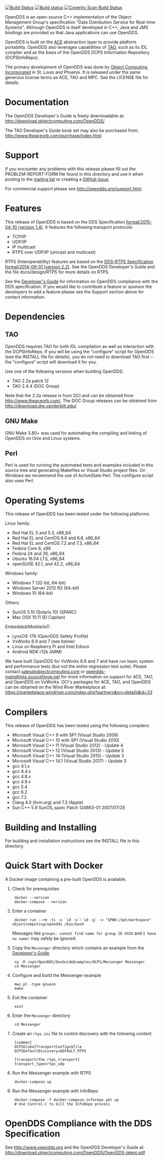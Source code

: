 [![Build Status](https://travis-ci.org/objectcomputing/OpenDDS.svg?branch=master)](https://travis-ci.org/objectcomputing/OpenDDS)
[![Build status](https://ci.appveyor.com/api/projects/status/github/objectcomputing/OpenDDS?svg=true)](https://ci.appveyor.com/project/mitza-oci/opendds/branch/master)
[![Coverity Scan Build Status](https://scan.coverity.com/projects/opendds/badge.svg)](https://scan.coverity.com/projects/opendds)

OpenDDS is an open-source C\++ implementation of the Object Management Group's
specification "Data Distribution Service for Real-time Systems".  Although
OpenDDS is itself developed in C++, Java and JMS bindings are provided so
that Java applications can use OpenDDS.

OpenDDS is built on the [ACE](http://www.theaceorb.com/product/aboutace.html)
abstraction layer to provide platform portability.  OpenDDS also leverages
capabilities of [TAO](http://www.theaceorb.com/), such as its IDL compiler
and as the basis of the OpenDDS DCPS Information Repository (DCPSInfoRepo).

The primary development of OpenDDS was done by
[Object Computing, Incorporated](http://www.objectcomputing.com) in
St. Louis and Phoenix.  It is released under the same generous license
terms as ACE, TAO and MPC.  See the LICENSE file for details.


# Documentation

The OpenDDS Developer's Guide is freely downloadable at:
http://download.objectcomputing.com/OpenDDS/

The TAO Developer's Guide book set may also be purchased from:
http://www.theaceorb.com/purchase/index.html


# Support

If you encounter any problems with this release please fill out the
PROBLEM-REPORT-FORM file found in this directory and use it when posting to
the [mailing list](http://opendds.org/support.html) or creating a
[GitHub Issue](https://github.com/objectcomputing/OpenDDS/issues).

For commercial support please see http://opendds.org/support.html.


# Features

This release of OpenDDS is based on the DDS Specification [formal/2015-04-10
(version 1.4)](http://www.omg.org/spec/DDS/1.4).  It features the following
transport protocols:

* TCP/IP
* UDP/IP
* IP multicast
* RTPS over UDP/IP (unicast and multicast)

RTPS (Interoperability) features are based on the [DDS-RTPS Specification
formal/2014-09-01 (version 2.2)](http://www.omg.org/spec/DDSI-RTPS/2.2).  See
the OpenDDS Developer's Guide and the file docs/design/RTPS for more details on
RTPS.

See the [Developer's Guide](http://download.objectcomputing.com/OpenDDS) for
information on OpenDDS compliance with the DDS specification. If you would like
to contribute a feature or sponsor the developers to add a feature  please see
the Support section above for contact information.


# Dependencies

## TAO

OpenDDS requires TAO for both IDL compilation as well as interaction
with the DCPSInfoRepo.  If you will be using the "configure" script for OpenDDS
(see the INSTALL file for details), you do not need to download TAO first --
the "configure" script will download it for you.

Use one of the following versions when building OpenDDS:

* TAO 2.2a patch 12
* TAO 2.4.4 (DOC Group)

Note that the 2.2a release is from OCI and can be obtained
from http://www.theaceorb.com/.  The DOC Group releases can be obtained from
http://download.dre.vanderbilt.edu/.

## GNU Make

GNU Make 3.80+ was used for automating the compiling and linking of OpenDDS
on Unix and Linux systems.

## Perl

Perl is used for running the automated tests and examples included in this
source tree and generating Makefiles or Visual Studio project files.  On Windows
we recommend the use of ActiveState Perl.  The configure script also uses Perl.


# Operating Systems

This release of OpenDDS has been tested under the following platforms:

Linux family:
* Red Hat EL 5 and 5.3, x86_64
* Red Hat EL and CentOS 6.6 and 6.8, x86_64
* Red Hat EL and CentOS 7.2 and 7.3, x86_64
* Fedora Core 6, x86
* Fedora 24 and 26, x86_64
* Ubuntu 16.04 LTS, x86_64
* openSUSE 42.1, and 42.2, x86_64

Windows family:
* Windows 7 (32-bit, 64-bit)
* Windows Server 2012 R2 (64-bit)
* Windows 10 (64-bit)

Others:
* SunOS 5.10 (Solaris 10) (SPARC)
* Mac OSX 10.11 (El Capitan)

Embedded/Mobile/IoT:
* LynxOS-178 (OpenDDS Safety Profile)
* VxWorks 6.9 and 7 (see below)
* Linux on Raspberry Pi and Intel Edison
* Android NDK r12b (ARM)

We have built OpenDDS for VxWorks 6.9 and 7 and have run basic
system and performance tests (but not the entire regression test suite).
Please contact sales@objectcomputing.com or opendds-main@lists.sourceforge.net
for more information on support for ACE, TAO, and OpenDDS on VxWorks.
OCI's packages for ACE, TAO, and OpenDDS can be obtained on the Wind River
Marketplace at:
https://marketplace.windriver.com/index.php?partners&on=details&id=33


# Compilers

This release of OpenDDS has been tested using the following compilers:

* Microsoft Visual C++ 9 with SP1 (Visual Studio 2008)
* Microsoft Visual C++ 10 with SP1 (Visual Studio 2010)
* Microsoft Visual C++ 11 (Visual Studio 2012) - Update 4
* Microsoft Visual C++ 12 (Visual Studio 2013) - Update 5
* Microsoft Visual C++ 14 (Visual Studio 2015) - Update 3
* Microsoft Visual C++ 14.1 (Visual Studio 2017) - Update 3
* gcc 4.1.x
* gcc 4.4.x
* gcc 4.8.x
* gcc 4.9.x
* gcc 5.4
* gcc 6.2
* gcc 7.2
* Clang 4.0 (llvm.org) and 7.3 (Apple)
* Sun C++ 5.9 SunOS_sparc Patch 124863-01 2007/07/25


# Building and Installing

For building and installation instructions
see the INSTALL file in this directory.

# Quick Start with Docker

A Docker image containing a pre-built OpenDDS is available.

1. Check for prerequisites

        docker --version
        docker-compose --version

2. Enter a container

        docker run --rm -ti -u `id -u`:`id -g` -v "$PWD:/opt/workspace" objectcomputing/opendds /bin/bash

    Messages like `groups: cannot find name for group ID XXXX` and `I have no name!` may safely be ignored.

3. Copy the `Messenger` directory which contains an example from the [Developer's Guide](http://download.objectcomputing.com/OpenDDS/OpenDDS-latest.pdf)

        cp -R /opt/OpenDDS/DevGuideExamples/DCPS/Messenger Messenger
        cd Messenger

4. Configure and build the Messenger example

        mwc.pl -type gnuace
        make

5. Exit the container

        exit

6. Enter the `Messenger` directory

        cd Messenger

7. Create an `rtps.ini` file to control discovery with the following content

        [common]
        DCPSGlobalTransportConfig=$file
        DCPSDefaultDiscovery=DEFAULT_RTPS

        [transport/the_rtps_transport]
        transport_type=rtps_udp

8. Run the Messenger example with RTPS

        docker-compose up

9. Run the Messenger example with InfoRepo

        docker-compose -f docker-compose-inforepo.yml up
        # Use Control-C to kill the InfoRepo process

# OpenDDS Compliance with the DDS Specification

See http://www.opendds.org and the OpenDDS Developer's Guide at:
http://download.objectcomputing.com/OpenDDS/OpenDDS-latest.pdf
